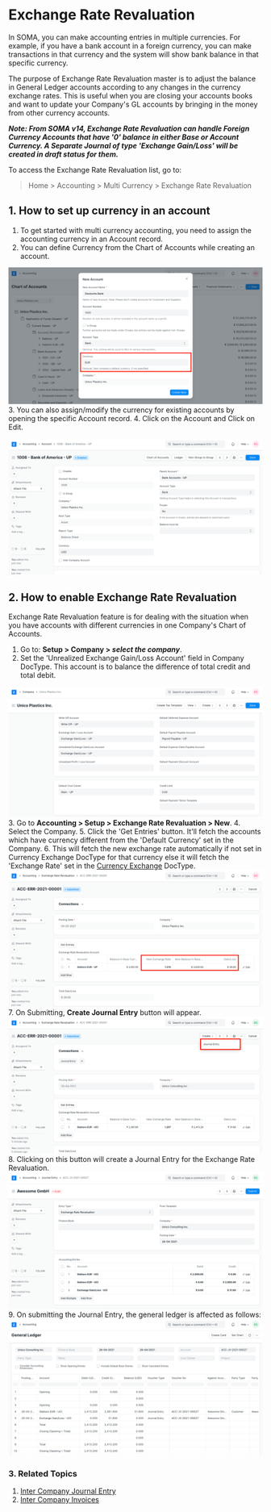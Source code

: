
# Exchange Rate Revaluation


In SOMA, you can make accounting entries in multiple currencies. For example, if you have a bank account in a foreign currency, you can make transactions in that currency and the system will show bank balance in that specific currency.


The purpose of Exchange Rate Revaluation master is to adjust the balance in General Ledger accounts according to any changes in the currency exchange rates. This is useful when you are closing your accounts books and want to update your Company's GL accounts by bringing in the money from other currency accounts.


***Note: From SOMA v14, Exchange Rate Revaluation can handle Foreign Currency Accounts that have '0' balance in either Base or Account Currency. A Separate Journal of type 'Exchange Gain/Loss' will be created in draft status for them.***


To access the Exchange Rate Revaluation list, go to:



> 
> Home > Accounting > Multi Currency > Exchange Rate Revaluation
> 
> 
> 


## 1. How to set up currency in an account


1. To get started with multi currency accounting, you need to assign the accounting currency in an Account record.
2. You can define Currency from the Chart of Accounts while creating an account.


![Currency in Ledger](/files/currency-in-ledger.png)
3. You can also assign/modify the currency for existing accounts by opening the specific Account record.
4. Click on the Account and Click on Edit.


![Set Account Currency](/files/update-currency-in-ledger.png)


## 2. How to enable Exchange Rate Revaluation


Exchange Rate Revaluation feature is for dealing with the situation when you have accounts with different currencies in one Company's Chart of Accounts.


1. Go to: **Setup > Company > *select the company***.
2. Set the 'Unrealized Exchange Gain/Loss Account' field in Company DocType. This account is to balance the difference of total credit and total debit.


![Unrealized Exchange Gain/Loss Ledger in Company](/files/unrealized-exchange-gain-loss-ledger-in-company.png)
3. Go to **Accounting > Setup > Exchange Rate Revaluation > New**.
4. Select the Company.
5. Click the 'Get Entries' button. It'll fetch the accounts which have currency different from the 'Default Currency' set in the Company.
6. This will fetch the new exchange rate automatically if not set in Currency Exchange DocType for that currency else it will fetch the 'Exchange Rate' set in the [Currency Exchange](/docs/en/accounts/currency-exchange) DocType.
![Exchange Rate Revaluation](/files/exchange-rate-revaluation.png)
7. On Submitting, **Create Journal Entry** button will appear.
![Journal Entry Option After Submission](/files/exchange-rate-revaluation-submit.png)
8. Clicking on this button will create a Journal Entry for the Exchange Rate Revaluation.
![Exchange Rate Revaluation Journal Entry](/files/exchange-rate-revaluation-journal-entry.png)
9. On submitting the Journal Entry, the general ledger is affected as follows:
![Exchange Rate Revaluation GL](/files/exchange-rate-revaluation-gl.png)


### 3. Related Topics


1. [Inter Company Journal Entry](/docs/en/accounts/inter-company-journal-entry)
2. [Inter Company Invoices](/docs/en/accounts/inter-company-invoices)


